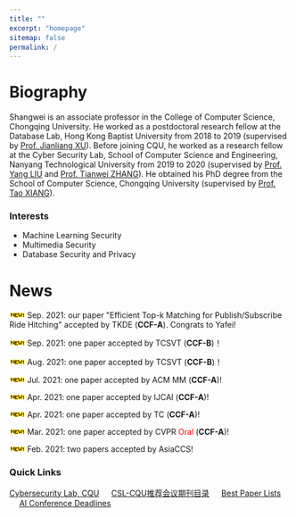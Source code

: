 ```yaml
---
title: ""
excerpt: "homepage"
sitemap: false
permalink: /
---
```


# **Biography**

Shangwei is an associate professor in the College of Computer Science, Chongqing University. He worked as a postdoctoral research fellow at the Database Lab, Hong Kong Baptist University from 2018 to 2019 (supervised by [Prof. Jianliang XU](http://www.comp.hkbu.edu.hk/~xujl/)). Before joining CQU, he worked as a research fellow at the Cyber Security  Lab, School of Computer Science and Engineering, Nanyang Technological  University from 2019 to 2020 (supervised by [Prof. Yang LIU](https://personal.ntu.edu.sg/yangliu/) and [Prof. Tianwei ZHANG](https://personal.ntu.edu.sg/tianwei.zhang/)). He obtained his PhD degree from the School of Computer Science, Chongqing University (supervised by [Prof. Tao XIANG](http://www.cs.cqu.edu.cn/info/1331/4246.htm)).

### Interests

- Machine Learning Security
- Multimedia Security
- Database Security and Privacy

<!-- ## Education
- PhD in Computer Science, 2017  <font  color=gray size=3>Chongqing University</font>
- BSc in Mathematics, 2012   <font  color=gray size=3>Henan Normal University</font> -->

# News

![](../images/new.gif) Sep. 2021: our paper "Efficient Top-k Matching for Publish/Subscribe Ride Hitching" accepted by TKDE (**CCF-A**). Congrats to Yafei!

![](../images/new.gif) Sep. 2021: one paper accepted by TCSVT (**CCF-B**)！

![](../images/new.gif) Aug. 2021: one paper accepted by TCSVT (**CCF-B**)！

![](../images/new.gif) Jul. 2021: one paper accepted by ACM MM (**CCF-A**)!

![](../images/new.gif) Apr. 2021: one paper accepted by IJCAI (**CCF-A**)!

![](../images/new.gif) Apr. 2021: one paper accepted by TC (**CCF-A**)!

![](../images/new.gif) Mar. 2021: one paper accepted by CVPR <font  color=red >Oral</font> (**CCF-A**)!

![](../images/new.gif) Feb. 2021: two papers accepted by AsiaCCS!


### Quick Links

[Cybersecurity Lab, CQU](https://github.com/csl-cqu) &ensp;&ensp; [CSL-CQU推荐会议期刊目录](https://github.com/csl-cqu/Conference-Journal-Ranks) &ensp;&ensp; [Best Paper Lists](https://jeffhuang.com/best_paper_awards/) &ensp;&ensp; [AI Conference Deadlines](https://aideadlin.es/?sub=ML)